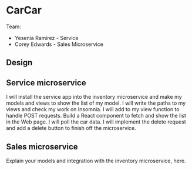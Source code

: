 # CarCar

Team:

* Yesenia Ramirez - Service
* Corey Edwards - Sales Microservice

## Design

## Service microservice

I will install the service app into the inventory microservice and
make my models and views to show the list of my model. I will write 
the paths to my views and check my work on Insomnia. I will add to 
my view function to handle POST requests. Build a React component
to fetch and show the list in the Web page. I will poll the car data.
I will implement the delete request and add a delete button to finish
off the microservice. 

## Sales microservice

Explain your models and integration with the inventory
microservice, here.
